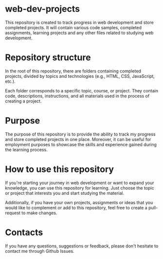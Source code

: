 # web-dev-projects
This repository is created to track progress in web development and store completed projects. It will contain various code samples, completed assignments, learning projects and any other files related to studying web development.

# Repository structure
In the root of this repository, there are folders containing completed projects, divided by topics and technologies (e.g., HTML, CSS, JavaScript, etc.).

Each folder corresponds to a specific topic, course, or project. They contain code, descriptions, instructions, and all materials used in the process of creating a project.

# Purpose
The purpose of this repository is to provide the ability to track my progress and store completed projects in one place. Moreover, it can be useful for employment purposes to showcase the skills and experience gained during the learning process.

# How to use this repository
If you're starting your journey in web development or want to expand your knowledge, you can use this repository for learning. Just choose the topic or project that interests you and start studying the material.

Additionally, if you have your own projects, assignments or ideas that you would like to complement or add to this repository, feel free to create a pull-request to make changes.

# Contacts
If you have any questions, suggestions or feedback, please don't hesitate to contact me through Github Issues.